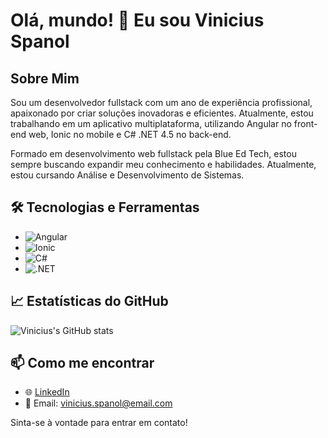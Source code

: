 # Olá, mundo! 👋 Eu sou Vinicius Spanol

## Sobre Mim
Sou um desenvolvedor fullstack com um ano de experiência profissional, apaixonado por criar soluções inovadoras e eficientes. Atualmente, estou trabalhando em um aplicativo multiplataforma, utilizando Angular no front-end web, Ionic no mobile e C# .NET 4.5 no back-end.

Formado em desenvolvimento web fullstack pela Blue Ed Tech, estou sempre buscando expandir meu conhecimento e habilidades. Atualmente, estou cursando Análise e Desenvolvimento de Sistemas.

## 🛠️ Tecnologias e Ferramentas
- ![Angular](https://img.shields.io/badge/-Angular-DD0031?style=flat&logo=angular&logoColor=white)
- ![Ionic](https://img.shields.io/badge/-Ionic-3880FF?style=flat&logo=ionic&logoColor=white)
- ![C#](https://img.shields.io/badge/-C%23-239120?style=flat&logo=c-sharp&logoColor=white)
- ![.NET](https://img.shields.io/badge/-.NET-5C2D91?style=flat&logo=.net&logoColor=white)

## 📈 Estatísticas do GitHub
![Vinicius's GitHub stats](https://github-readme-stats.vercel.app/api?username=spanol&show_icons=true&theme=radical)

## 📫 Como me encontrar
- 🌐 [LinkedIn](https://www.linkedin.com/in/viniciusspanol/)
- 📧 Email: vinicius.spanol@email.com

Sinta-se à vontade para entrar em contato!
